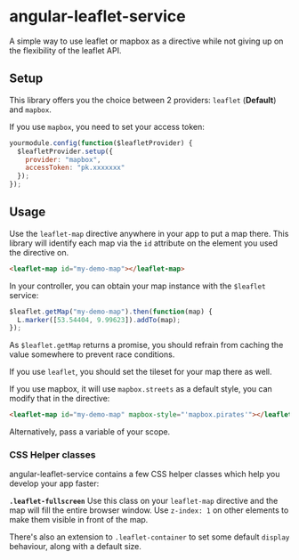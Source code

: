 # angular-leaflet-service

A simple way to use leaflet or mapbox as a directive while not giving up on the flexibility of the leaflet API.

## Setup

This library offers you the choice between 2 providers: `leaflet` (**Default**) and `mapbox`.

If you use `mapbox`, you need to set your access token:

```js
yourmodule.config(function($leafletProvider) {
  $leafletProvider.setup({
    provider: "mapbox",
    accessToken: "pk.xxxxxxx"
  });
});
```



## Usage

Use the `leaflet-map` directive anywhere in your app to put a map there. This library will identify each map via the `id`
attribute on the element you used the directive on.

```html
<leaflet-map id="my-demo-map"></leaflet-map>
```

In your controller, you can obtain your map instance with the `$leaflet` service:

```js
$leaflet.getMap("my-demo-map").then(function(map) {
  L.marker([53.54404, 9.99623]).addTo(map);
});
```

As `$leaflet.getMap` returns a promise, you should refrain from caching the value somewhere to prevent race conditions.

If you use `leaflet`, you should set the tileset for your map there as well.

If you use mapbox, it will use `mapbox.streets` as a default style, you can modify that in the directive:

```html
<leaflet-map id="my-demo-map" mapbox-style="'mapbox.pirates'"></leaflet-map>
```

Alternatively, pass a variable of your scope.

### CSS Helper classes

angular-leaflet-service contains a few CSS helper classes which help you develop your app faster:

**`.leaflet-fullscreen`** Use this class on your `leaflet-map` directive and the map will fill the entire browser window. Use `z-index: 1` on other elements to make them visible in front of the map.

There's also an extension to `.leaflet-container` to set some default `display` behaviour, along with a default size.
